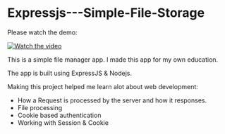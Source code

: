 # Expressjs---Simple-File-Storage


Please watch the demo:

[![Watch the video](https://i.ibb.co/cL8YD6J/Capture.jpg)](https://youtu.be/vt5fpE0bzSY)

This is a simple file manager app. I made this app for my own education.

The app is built using ExpressJS & Nodejs. 

Making this project helped me learn alot about web development:

+ How a Request is processed by the server and how it responses.
+ File processing 
+ Cookie based authentication
+ Working with Session & Cookie

